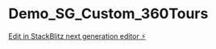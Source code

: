 # Demo_SG_Custom_360Tours

[Edit in StackBlitz next generation editor ⚡️](https://stackblitz.com/~/github.com/PawnDaring/Demo_SG_Custom_360Tours)